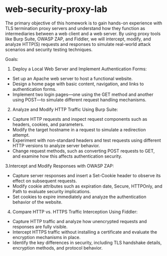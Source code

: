# web-security-proxy-lab
The primary objective of this homework is to gain hands-on experience with TLS termination proxy servers and understand how they function as intermediaries between a web client and a web server. By using proxy tools like Burp Suite, OWASP ZAP, and Fiddler, we will intercept, modify, and analyze HTTP(S) requests and responses to simulate real-world attack scenarios and security testing techniques.

Goals:
1. Deploy a Local Web Server and Implement Authentication Forms:
- Set up an Apache web server to host a functional website.
- Design a home page with basic content, navigation, and links to authentication forms.
- Implement two login pages—one using the GET method and another using POST—to simulate different request handling mechanisms.

2. Analyze and Modify HTTP Traffic Using Burp Suite:
- Capture HTTP requests and inspect request components such as headers, cookies, and parameters.
- Modify the target hostname in a request to simulate a redirection attempt.
- Experiment with non-standard headers and test requests using different HTTP versions to analyze server behavior.
- Change request methods, such as converting POST requests to GET, and examine how this affects authentication security.

3.Intercept and Modify Responses with OWASP ZAP:
- Capture server responses and insert a Set-Cookie header to observe its effect on subsequent requests.
- Modify cookie attributes such as expiration date, Secure, HTTPOnly, and Path to evaluate security implications.
- Set cookies to expire immediately and analyze the authentication behavior of the website.

4. Compare HTTP vs. HTTPS Traffic Interception Using Fiddler:
- Capture HTTP traffic and analyze how unencrypted requests and responses are fully visible.
- Intercept HTTPS traffic without installing a certificate and evaluate the encryption mechanisms in place.
- Identify the key differences in security, including TLS handshake details, encryption methods, and protocol behavior.
